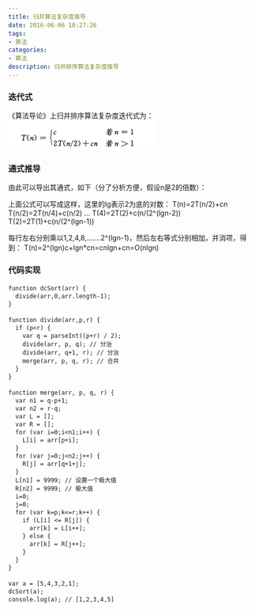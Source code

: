 ```yaml
---
title: 归并算法复杂度推导
date: 2016-06-06 10:27:26
tags:
- 算法
categories:
- 算法
description: 归并排序算法复杂度推导
---
```


### 迭代式
《算法导论》上归并排序算法复杂度迭代式为：
![dc-sort](algo-dcsort/dc-sort.png)

### 通式推导
由此可以导出其通式，如下（分了分析方便，假设n是2的倍数）：

上面公式可以写成这样，这里的lg表示2为底的对数：
T(n)=2T(n/2)+cn
T(n/2)=2T(n/4)+c(n/2)
...
T(4)=2T(2)+c(n/(2^(lgn-2))
T(2)=2T(1)+c(n/(2^(lgn-1))

每行左右分别乘以1,2,4,8,…….2^(lgn-1)，然后左右等式分别相加，并消项，得到：
T(n)=2^(lgn)c+lgn*cn=cnlgn+cn=O(nlgn)

### 代码实现
```javasript
function dcSort(arr) {
  divide(arr,0,arr.length-1);
}

function divide(arr,p,r) {
  if (p<r) {
    var q = parseInt((p+r) / 2);
    divide(arr, p, q); // 分治
    divide(arr, q+1, r); // 分治
    merge(arr, p, q, r); // 合并
  }
}

function merge(arr, p, q, r) {
  var n1 = q-p+1;
  var n2 = r-q;
  var L = [];
  var R = [];
  for (var i=0;i<n1;i++) {
    L[i] = arr[p+i];
  }
  for (var j=0;j<n2;j++) {
    R[j] = arr[q+1+j];
  }
  L[n1] = 9999; // 设置一个极大值
  R[n2] = 9999; // 极大值
  i=0;
  j=0;
  for (var k=p;k<=r;k++) {
    if (L[i] <= R[j]) {
      arr[k] = L[i++];
    } else {
      arr[k] = R[j++];
    }
  }
}

var a = [5,4,3,2,1];
dcSort(a);
console.log(a); // [1,2,3,4,5]
```

